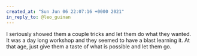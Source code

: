 ```yaml
---
created_at: "Sun Jun 06 22:07:16 +0000 2021"
in_reply_to: @leo_guinan
---
```


I seriously showed them a couple tricks and let them do what they wanted. It was a day long workshop and they seemed to have a blast learning it. At that age, just give them a taste of what is possible and let them go.